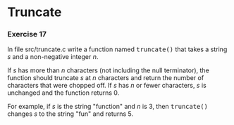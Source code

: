 # Truncate

### Exercise 17

In file src/truncate.c write a function named <tt>truncate()</tt> that takes a string <em>s</em> and a non-negative integer <em>n</em>. 

If <em>s</em> has more than <em>n</em> characters (not including the null terminator), the function should truncate <em>s</em> at <em>n</em> characters and return the number of characters that were chopped off. If <em>s</em> has <em>n</em> or fewer characters, <em>s</em> is unchanged and the function returns 0. 

For example, if <em>s</em> is the string "function" and <em>n</em> is 3, then <tt>truncate()</tt> changes <em>s</em> to the string "fun" and returns 5.

